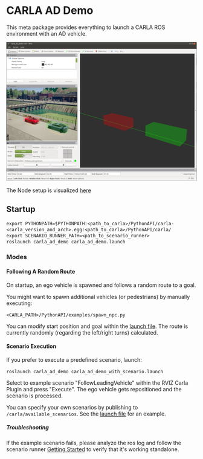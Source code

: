 # CARLA AD Demo

This meta package provides everything to launch a CARLA ROS environment with an AD vehicle.


![CARLA AD Demo](../docs/images/rviz_carla_plugin.png "rviz carla plugin")

The Node setup is visualized [here](../docs/images/ad_demo.png "AD Demo Node Setup")

## Startup

    export PYTHONPATH=$PYTHONPATH:<path_to_carla>/PythonAPI/carla-<carla_version_and_arch>.egg:<path_to_carla>/PythonAPI/carla/
    export SCENARIO_RUNNER_PATH=<path_to_scenario_runner>
    roslaunch carla_ad_demo carla_ad_demo.launch

### Modes

#### Following A Random Route

On startup, an ego vehicle is spawned and follows a random route to a goal.

You might want to spawn additional vehicles (or pedestrians) by manually executing:

    <CARLA_PATH>/PythonAPI/examples/spawn_npc.py

You can modify start position and goal within the [launch file](launch/carla_ad_demo.launch). The route is currently randomly (regarding the left/right turns) calculated.

#### Scenario Execution

If you prefer to execute a predefined scenario, launch:

    roslaunch carla_ad_demo carla_ad_demo_with_scenario.launch
    
Select to example scenario "FollowLeadingVehicle" within the RVIZ Carla Plugin and press "Execute". The ego vehicle gets repositioned and the scenario is processed.

You can specify your own scenarios by publishing to `/carla/available_scenarios`. See the [launch file](launch/carla_ad_demo_with_scenario.launch) for an example.


##### Troubleshooting

If the example scenario fails, please analyze the ros log and follow the scenario runner [Getting Started](https://github.com/carla-simulator/scenario_runner/blob/master/Docs/getting_started.md) to verify that it's working standalone.
